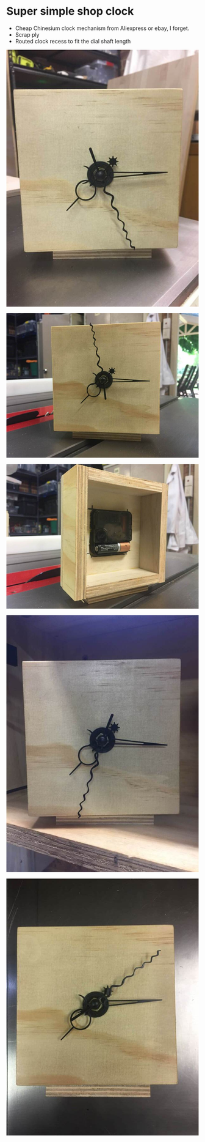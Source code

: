 # Super simple shop clock

 - Cheap Chinesium clock mechanism from Aliexpress or ebay, I forget.
 - Scrap ply
 - Routed clock recess to fit the dial shaft length

![](pics/front.jpg)

![](pics/front2.jpg)

![](pics/back.jpg)

![](pics/rack.jpg)

![](pics/top.jpg)

